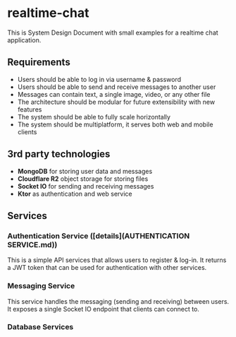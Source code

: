 # realtime-chat
This is System Design Document with small examples for a realtime chat application.

## Requirements
- Users should be able to log in via username & password
- Users should be able to send and receive messages to another user
- Messages can contain text, a single image, video, or any other file
- The architecture should be modular for future extensibility with new features
- The system should be able to fully scale horizontally
- The system should be multiplatform, it serves both web and mobile clients

## 3rd party technologies
- **MongoDB** for storing user data and messages
- **Cloudflare R2** object storage for storing files
- **Socket IO** for sending and receiving messages
- **Ktor** as authentication and web service

## Services

### Authentication Service ([details](AUTHENTICATION SERVICE.md))
This is a simple API services that allows users to register & log-in. 
It returns a JWT token that can be used for authentication with other services.

### Messaging Service
This service handles the messaging (sending and receiving) between users. 
It exposes a single Socket IO endpoint that clients can connect to. 

### Database Services